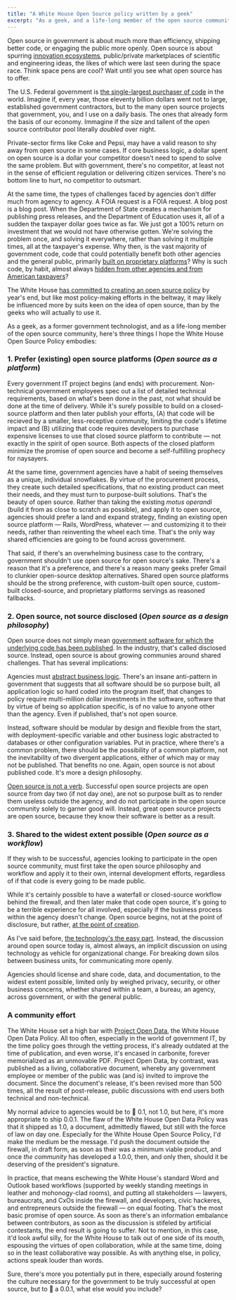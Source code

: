 ```yaml
---
title: "A White House Open Source policy written by a geek"
excerpt: "As a geek, and a life-long member of the open source community, here's three things I hope the White House Open Source Policy embodies."
---
```


Open source in government is about much more than efficiency, shipping better code, or engaging the public more openly. Open source is about spurring [innovation ecosystems](http://ben.balter.com/2012/04/10/whats-missing-from-cfpbs-awesome-new-source-code-policy/?dontCache=1416281172765#an-innovation-ecosystem), public/private marketplaces of scientific and engineering ideas, the likes of which were last seen during the space race. Think space pens are cool? Wait until you see what open source has to offer.

The U.S. Federal government is [the single-largest purchaser of code](http://ben.balter.com/2011/11/29/towards-a-more-agile-government/) in the world. Imagine if, every year, those eleventy billion dollars went not to large, established government contractors, but to the many open source projects that government, you, and I use on a daily basis. The ones that already form the basis of our economy. Immagine if the size and tallent of the open source contributor pool literally *doubled* over night.

Private-sector firms like Coke and Pepsi, may have a valid reason to shy away from open source in some cases. If core business logic, a dollar spent on open source is a dollar your competitor doesn't need to spend to solve the same problem. But with government, there's no competitor, at least not in the sense of efficient regulation or delivering citizen services. There's no bottom line to hurt, no competitor to outsmart.

At the same time, the types of challenges faced by agencies don't differ much from agency to agency. A FOIA request is a FOIA request. A blog post is a blog post. When the Department of State creates a mechanism for publishing press releases, and the Department of Education uses it, all of a sudden the taxpayer dollar goes twice as far. We just got a 100% return on investment that we would not have otherwise gotten. We're solving the problem once, and solving it everywhere, rather than solving it multiple times, all at the taxpayer's expense. Why then, is the vast majority of government code, code that could potentially benefit both other agencies and the general public, primarily [built on proprietary platforms](http://ben.balter.com/2014/08/03/why-isnt-all-government-software-open-source/)? Why is such code, by habit, almost always [hidden from other agencies and from American taxpayers](http://ben.balter.com/2014/10/08/why-government-contractors-should-%3C3-open-source/)?

The White House [has committed to creating an open source policy](http://e-pluribusunum.com/2014/09/24/usa-to-create-official-open-source-policy/) by year's end, but like most policy-making efforts in the beltway, it may likely be influenced more by suits keen on the idea of open source, than by the geeks who will actually to use it.

As a geek, as a former government technologist, and as a life-long member of the open source community, here's three things I hope the White House Open Source Policy embodies:

### 1. Prefer (existing) open source platforms (*Open source as a platform*)

Every government IT project begins (and ends) with procurement. Non-technical government employees spec out a list of detailed technical requirements, based on what's been done in the past, not what should be done at the time of delivery. While it's surely possible to build on a closed-source platform and then later publish your efforts, (A) that code will be recieved by a smaller, less-receptive community, limiting the code's lifetime impact and (B) utilizing that code requires developers to purchase expensive licenses to use that closed source platform to contribute — not exactly in the spirit of open source. Both aspects of the closed platform minimize the promise of open source and become a self-fulfilling prophecy for naysayers.

At the same time, government agencies have a habit of seeing themselves as a unique, individual snowflakes. By virtue of the procurement process, they create such detailed specifications, that no existing product can meet their needs, and they must turn to purpose-built solutions. That's the beauty of open source. Rather than taking the existing *motus operandi* (build it from as close to scratch as possible), and apply it to open source, agencies should prefer a land and expand strategy, finding an existing open source platform — Rails, WordPress, whatever — and customizing it to their needs, rather than reinventing the wheel each time. That's the only way shared efficiencies are going to be found across government.

That said, if there's an overwhelming business case to the contrary, government shouldn't use open source for open source's sake. There's a reason that it's a preference, and there's a reason many geeks prefer Gmail to clunkier open-source desktop alternatives. Shared open source platforms should be the strong preference, with custom-built open source, custom-built closed-source, and proprietary platforms servings as reasoned fallbacks.

### 2. Open source, not source disclosed (*Open source as a design philosophy*)

Open source does not simply mean [government software for which the underlying code has been published](http://ben.balter.com/2014/09/29/source-disclosed-%E2%89%A0-open-source/
). In the industry, that's called disclosed source. Instead, open source is about growing communies around shared challenges. That has several implications:

Agencies must [abstract business logic](http://ben.balter.com/2012/06/26/why-you-should-always-write-software-as-open-source/
). There's an insane anti-pattern in government that suggests that all software should be so purpose built, all application logic so hard coded into the program itself, that changes to policy require multi-million dollar investments in the software, software that by virtue of being so application specific, is of no value to anyone other than the agency. Even if published, that's not open source.

Instead, software should be modular by design and flexible from the start, with deployment-specific variable and other business logic abstracted to databases or other configuration variables. Put in practice, where there's a common problem, there should be the possibility of a common platform, not the inevitability of two divergent applications, either of which may or may not be published. That benefits no one. Again, open source is not about published code. It's more a design philosophy.

[Open source is not a verb](http://ben.balter.com/2012/10/15/open-source-is-not-a-verb/). Successful open source projects are open source from day two (if not day one), are not so purpose built as to render them useless outside the agency, and do not participate in the open source community solely to garner good will. Instead, great open source projects are open source, because they know their software is better as a result.

### 3. Shared to the widest extent possible (*Open source as a workflow*)

If they wish to be successful, agencies looking to participate in the open source community, must first take the open source philosophy and workflow and apply it to their own, internal development efforts, regardless of if that code is every going to be made public.

While it's certainly possible to have a waterfall or closed-source workflow behind the firewall, and then later make that code open source, it's going to be a terrible experience for all involved, especially if the business process within the agency doesn't change. Open source begins, not at the point of disclosure, but rather, [at the point of creation](http://ben.balter.com/2013/05/14/we-ve-been-selling-open-source-wrong/).

As I've said before, [the technology's the easy part](http://ben.balter.com/2013/07/01/technologys-the-easy-part/). Instead, the discussion around open source today is, almost always, an implicit discussion on using technology as vehicle for organizational change. For breaking down silos between business units, for communicating more openly.

Agencies should license and share code, data, and documentation, to the widest extent possible, limited only by weighed privacy, security, or other business concerns, whether shared within a team, a bureau, an agency, across government, or with the general public.

### A community effort

The White House set a high bar with [Project Open Data](https://project-open-data.github.io), the White House Open Data Policy. All too often, especially in the world of government IT, by the time policy goes through the vetting process, it's already outdated at the time of publication, and even worse, it's encased in carbonite, forever memorialized as an unmovable PDF. Project Open Data, by contrast, was published as a living, collaborative document, whereby any government employee or member of the public was (and is) invited to improve the document. Since the document's release, it's been revised more than 500 times, all the result of post-release, public discussions with end users both technical and non-technical.

My normal advice to agencies would be to :ship: 0.1, not 1.0, but here, it's more appropriate to ship 0.0.1. The flaw of the White House Open Data Policy was that it shipped as 1.0, a document, admittedly flawed, but still with the force of law on day one. Especially for the White House Open Source Policy, I'd make the medium be the message. I'd push the document outside the firewall, in draft form, as soon as their was a minimum viable product, and once *the community* has developed a 1.0.0, then, and only then, should it be deserving of the president's signature.

In practice, that means eschewing the White House's standard Word and Outlook based workflows (supported by weekly standing meetings in leather and mohonogy-clad rooms), and putting all stakeholders — lawyers, bureaucrats, and CxOs inside the firewall, and developers, civic hackeres, and entrepreneurs outside the firewall — on equal footing. That's the most basic promise of open source. As soon as there's an information embalance between contributors, as soon as the discussion is stifeled by artificial contestants, the end result is going to suffer. Not to mention, in this case, it'd look awful silly, for the White House to talk out of one side of its mouth, espousing the virtues of open collaboration, while at the same time, doing so in the least collaborative way possible. As with anything else, in policy, actions speak louder than words.

Sure, there's more you potentially put in there, especially around fostering the culture necessary for the government to be truly successful at open source, but to :ship: a 0.0.1, what else would you include?
